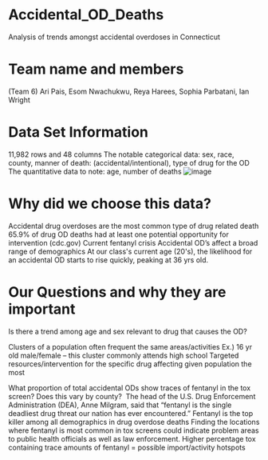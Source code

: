 # Accidental_OD_Deaths
Analysis of trends amongst accidental overdoses in Connecticut
# Team name and members
(Team 6) Ari Pais, Esom Nwachukwu, Reya Harees, Sophia Parbatani, Ian Wright
# Data Set Information
11,982 rows and 48 columns
The notable categorical data: sex, race, county, manner of death: (accidental/intentional), type of drug for the OD
The quantitative data to note: age, number of deaths
![image](https://github.com/user-attachments/assets/13d01148-403b-4a23-8df4-c41cde18f6a3)
# Why did we choose this data?
Accidental drug overdoses are the most common type of drug related death
65.9% of drug OD deaths had at least one potential opportunity for intervention (cdc.gov)
Current fentanyl crisis
Accidental OD’s affect a broad range of demographics
At our class's current age (20's), the likelihood for an accidental OD starts to rise quickly, peaking at 36 yrs old.
# Our Questions and why they are important
Is there a trend among age and sex relevant to drug that causes the OD?
	
Clusters of a population often frequent the same areas/activities
Ex.) 16 yr old male/female – this cluster commonly attends high school
Targeted resources/intervention for the specific drug affecting given population the most




What proportion of total accidental ODs show traces of fentanyl in the tox screen? Does this vary by county?
 The head of the U.S. Drug Enforcement Administration (DEA), Anne Milgram, said that “fentanyl is the single deadliest drug threat our nation has ever encountered.”
Fentanyl is the top killer among all demographics in drug overdose deaths
Finding the locations where fentanyl is most common in tox screens could indicate problem areas to public health officials as well as law enforcement. 
Higher percentage tox containing trace amounts of fentanyl = possible import/activity hotspots




